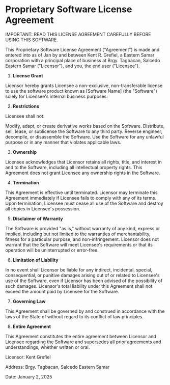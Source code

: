 # Proprietary Software License Agreement

IMPORTANT: READ THIS LICENSE AGREEMENT CAREFULLY BEFORE USING THIS SOFTWARE.

This Proprietary Software License Agreement ("Agreement") is made and entered into as of Jan by and between Kent R. Grefiel, a Eastern Samar corporation with a principal place of business at Brgy. Tagbacan, Salcedo Eastern Samar ("Licensor"), and you, the end user ("Licensee").

1. **License Grant**

Licensor hereby grants Licensee a non-exclusive, non-transferable license to use the software product known as [Software Name] (the "Software") solely for Licensee's internal business purposes.

2. **Restrictions**

Licensee shall not:

Modify, adapt, or create derivative works based on the Software.
Distribute, sell, lease, or sublicense the Software to any third party.
Reverse engineer, decompile, or disassemble the Software.
Use the Software for any unlawful purpose or in any manner that violates applicable laws.

3. **Ownership**

Licensee acknowledges that Licensor retains all rights, title, and interest in and to the Software, including all intellectual property rights. This Agreement does not grant Licensee any ownership rights in the Software.

4. **Termination**

This Agreement is effective until terminated. Licensor may terminate this Agreement immediately if Licensee fails to comply with any of its terms. Upon termination, Licensee must cease all use of the Software and destroy all copies in Licensee's possession.

5. **Disclaimer of Warranty**

The Software is provided "as is," without warranty of any kind, express or implied, including but not limited to the warranties of merchantability, fitness for a particular purpose, and non-infringement. Licensor does not warrant that the Software will meet Licensee's requirements or that its operation will be uninterrupted or error-free.

6. **Limitation of Liability**

In no event shall Licensor be liable for any indirect, incidental, special, consequential, or punitive damages arising out of or related to Licensee's use of the Software, even if Licensor has been advised of the possibility of such damages. Licensor's total liability under this Agreement shall not exceed the amount paid by Licensee for the Software.

7. **Governing Law**

This Agreement shall be governed by and construed in accordance with the laws of the State of  without regard to its conflict of law principles.

8. **Entire Agreement**

This Agreement constitutes the entire agreement between Licensor and Licensee regarding the Software and supersedes all prior agreements and understandings, whether written or oral.

Licensor: Kent Grefiel

Address: Brgy. Tagbacan, Salcedo Eastern Samar 

Date: January 2, 2025
